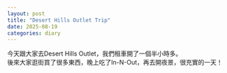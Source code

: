 ```yaml
---
layout: post
title: "Desert Hills Outlet Trip"
date: 2025-08-19
categories: diary
---
```

今天跟大家去Desert Hills Outlet，我們租車開了一個半小時多。  
後來大家逛街買了很多東西，晚上吃了In-N-Out，再去開夜景，很充實的一天！
